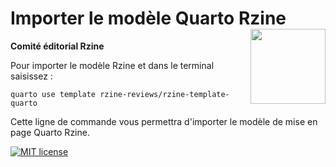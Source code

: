 # Importer le modèle Quarto Rzine [<img src="https://rzine.fr/img/Rzine_logo.png"  align="right" width="120"/>](http://rzine.fr/)

**Comité éditorial Rzine**
<br/>  

Pour importer le modèle Rzine et dans le terminal saisissez :

```
quarto use template rzine-reviews/rzine-template-quarto
```

Cette ligne de commande vous permettra d'importer le modèle de mise en page Quarto Rzine. 


[![MIT license](https://img.shields.io/badge/License-MIT-blue.svg)](https://lbesson.mit-license.org/)
